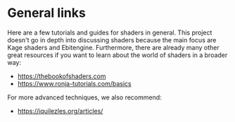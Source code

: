 # General links

Here are a few tutorials and guides for shaders in general. This project doesn't go in depth into discussing shaders because the main focus are Kage shaders and Ebitengine. Furthermore, there are already many other great resources if you want to learn about the world of shaders in a broader way:
- https://thebookofshaders.com
- https://www.ronja-tutorials.com/basics

For more advanced techniques, we also recommend:
- https://iquilezles.org/articles/
